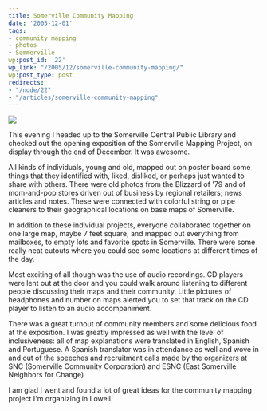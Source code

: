 ```yaml
---
title: Somerville Community Mapping
date: '2005-12-01'
tags:
- community mapping
- photos
- Sommerville
wp:post_id: '22'
wp_link: "/2005/12/somerville-community-mapping/"
wp:post_type: post
redirects:
- "/node/22"
- "/articles/somerville-community-mapping"
---
```


[ ![](http://static.flickr.com/35/69242962_fb8af427b3.jpg) ](http://www.flickr.com/photos/atomicworkshop/sets/1491836/)

This evening I headed up to the Somerville Central Public Library and checked out the opening exposition of the Somerville Mapping Project, on display through the end of December. It was awesome.

All kinds of individuals, young and old, mapped out on poster board some things that they identified with, liked, disliked, or perhaps just wanted to share with others. There were old photos from the Blizzard of '79 and of mom-and-pop stores driven out of business by regional retailers; news articles and notes. These were connected with colorful string or pipe cleaners to their geographical locations on base maps of Somerville.

In addition to these individual projects, everyone collaborated together on one large map, maybe 7 feet square, and mapped out everything from mailboxes, to empty lots and favorite spots in Somerville. There were some really neat cutouts where you could see some locations at different times of the day.

Most exciting of all though was the use of audio recordings. CD players were lent out at the door and you could walk around listening to different people discussing their maps and their community. Little pictures of headphones and number on maps alerted you to set that track on the CD player to listen to an audio accompaniment.

There was a great turnout of community members and some delicious food at the exposition. I was greatly impressed as well with the level of inclusiveness: all of map explanations were translated in English, Spanish and Portuguese. A Spanish translator was in attendance as well and wove in and out of the speeches and recruitment calls made by the organizers at SNC (Somerville Community Corporation) and ESNC (East Somerville Neighbors for Change)

I am glad I went and found a lot of great ideas for the community mapping project I'm organizing in Lowell.
